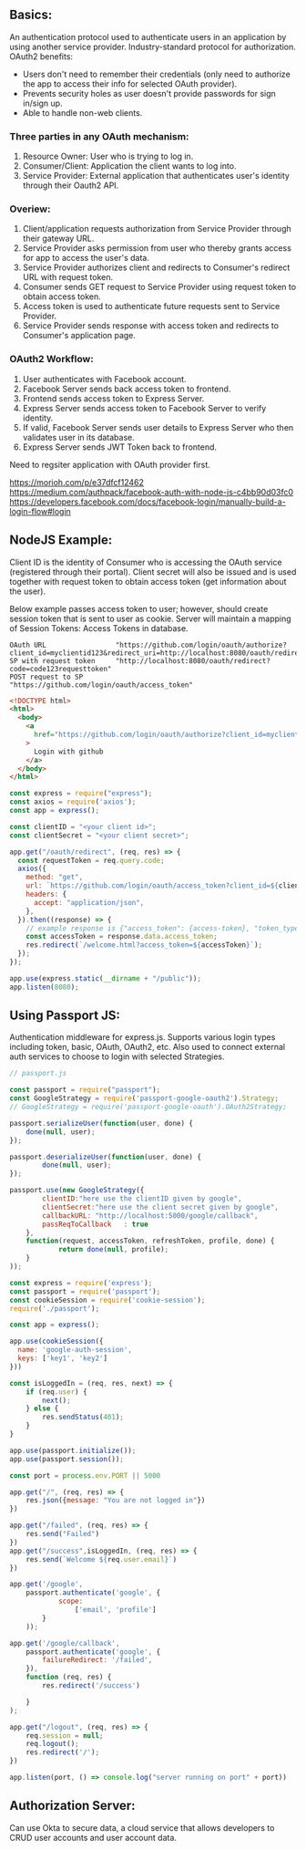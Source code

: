 ## Basics:
An authentication protocol used to authenticate users in an application by using another service provider. Industry-standard protocol for authorization. OAuth2 benefits:
- Users don't need to remember their credentials (only need to authorize the app to access their info for selected OAuth provider).
- Prevents security holes as user doesn't provide passwords for sign in/sign up.
- Able to handle non-web clients.

### Three parties in any OAuth mechanism:
1) Resource Owner: User who is trying to log in.
2) Consumer/Client: Application the client wants to log into.
3) Service Provider: External application that authenticates user's identity through their Oauth2 API.

### Overiew:
1) Client/application requests authorization from Service Provider through their gateway URL.
2) Service Provider asks permission from user who thereby grants access for app to access the user's data. 
4) Service Provider authorizes client and redirects to Consumer's redirect URL with request token.
5) Consumer sends GET request to Service Provider using request token to obtain access token.
6) Access token is used to authenticate future requests sent to Service Provider.
7) Service Provider sends response with access token and redirects to Consumer's application page.

### OAuth2 Workflow:
1) User authenticates with Facebook account.
2) Facebook Server sends back access token to frontend.
3) Frontend sends access token to Express Server.
4) Express Server sends access token to Facebook Server to verify identity.
5) If valid, Facebook Server sends user details to Express Server who then validates user in its database.
6) Express Server sends JWT Token back to frontend.

Need to regsiter application with OAuth provider first. 

https://morioh.com/p/e37dfcf12462
https://medium.com/authpack/facebook-auth-with-node-js-c4bb90d03fc0
https://developers.facebook.com/docs/facebook-login/manually-build-a-login-flow#login

## NodeJS Example:
Client ID is the identity of Consumer who is accessing the OAuth service (registered through their portal). Client secret will also be issued and is used together with request token to obtain access token (get information about the user). 

Below example passes access token to user; however, should create session token that is sent to user as cookie. Server will maintain a mapping of Session Tokens: Access Tokens in database. 

```
OAuth URL                 "https://github.com/login/oauth/authorize?client_id=myclientid123&redirect_uri=http://localhost:8080/oauth/redirect"
SP with request token     "http://localhost:8080/oauth/redirect?code=code123requesttoken"
POST request to SP        "https://github.com/login/oauth/access_token"
```

```html
<!DOCTYPE html>
<html>
  <body>
    <a
      href="https://github.com/login/oauth/authorize?client_id=myclientid123&redirect_uri=http://localhost:8080/oauth/redirect"
    >
      Login with github
    </a>
  </body>
</html>
```

```js
const express = require("express");
const axios = require('axios');
const app = express();

const clientID = "<your client id>";
const clientSecret = "<your client secret>";

app.get("/oauth/redirect", (req, res) => {
  const requestToken = req.query.code;
  axios({
    method: "get",
    url: `https://github.com/login/oauth/access_token?client_id=${clientID}&client_secret=${clientSecret}&code=${requestToken}`,
    headers: {
      accept: "application/json",
    },
  }).then((response) => {
    // example response is {"access_token": {access-token}, "token_type": {type},"expires_in": {seconds-til-expiration}}
    const accessToken = response.data.access_token;
    res.redirect(`/welcome.html?access_token=${accessToken}`);
  });
});

app.use(express.static(__dirname + "/public"));
app.listen(8080);
```

## Using Passport JS:
Authentication middleware for express.js. Supports various login types including token, basic, OAuth, OAuth2, etc. Also used to connect external auth services to choose to login with selected Strategies.

```js
// passport.js

const passport = require("passport");
const GoogleStrategy = require('passport-google-oauth2').Strategy; 
// GoogleStrategy = require('passport-google-oauth').OAuth2Strategy;

passport.serializeUser(function(user, done) {
    done(null, user);
});

passport.deserializeUser(function(user, done) {
        done(null, user);
});

passport.use(new GoogleStrategy({
        clientID:"here use the clientID given by google",
        clientSecret:"here use the client secret given by google",
        callbackURL: "http://localhost:5000/google/callback",
        passReqToCallback   : true
    },
    function(request, accessToken, refreshToken, profile, done) {
            return done(null, profile);
    }
));
```

```js
const express = require('express');
const passport = require('passport');
const cookieSession = require('cookie-session');
require('./passport');

const app = express();

app.use(cookieSession({
  name: 'google-auth-session',
  keys: ['key1', 'key2']
}))

const isLoggedIn = (req, res, next) => {
    if (req.user) {
        next();
    } else {
        res.sendStatus(401);
    }
}

app.use(passport.initialize());
app.use(passport.session());

const port = process.env.PORT || 5000

app.get("/", (req, res) => {
    res.json({message: "You are not logged in"})
})

app.get("/failed", (req, res) => {
    res.send("Failed")
})
app.get("/success",isLoggedIn, (req, res) => {
    res.send(`Welcome ${req.user.email}`)
})

app.get('/google',
    passport.authenticate('google', {
            scope:
                ['email', 'profile']
        }
    ));

app.get('/google/callback',
    passport.authenticate('google', {
        failureRedirect: '/failed',
    }),
    function (req, res) {
        res.redirect('/success')

    }
);

app.get("/logout", (req, res) => {
    req.session = null;
    req.logout();
    res.redirect('/');
})

app.listen(port, () => console.log("server running on port" + port))
```

## Authorization Server:
Can use Okta to secure data, a cloud service that allows developers to CRUD user accounts and user account data.
